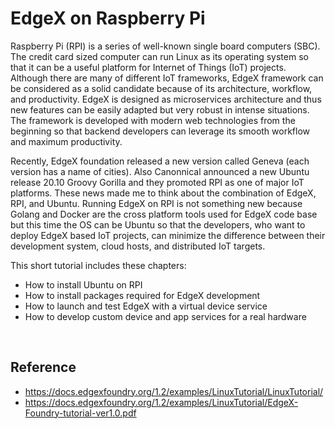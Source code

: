 # EdgeX on Raspberry Pi

Raspberry Pi (RPI) is a series of well-known single board computers (SBC). The credit card sized computer can run Linux as its operating system so that it can be a useful platform for Internet of Things (IoT) projects. Although there are many of different IoT frameworks, EdgeX framework can be considered as a solid candidate because of its architecture, workflow, and productivity. EdgeX is designed as microservices architecture and thus new features can be easily adapted but very robust in intense situations. The framework is developed with modern web technologies from the beginning so that backend developers can leverage its smooth workflow and maximum productivity.

Recently, EdgeX foundation released a new version called Geneva (each version has a name of cities). Also Canonnical announced a new Ubuntu release 20.10 Groovy Gorilla and they promoted RPI as one of major IoT platforms. These news made me to think about the combination of EdgeX, RPI, and Ubuntu. Running EdgeX on RPI is not something new because Golang and Docker are the cross platform tools used for EdgeX code base but this time the OS can be Ubuntu so that the developers, who want to deploy EdgeX based IoT projects, can minimize the difference between their development system, cloud hosts, and distributed IoT targets.

This short tutorial includes these chapters:
- How to install Ubuntu on RPI
- How to install packages required for EdgeX development
- How to launch and test EdgeX with a virtual device service
- How to develop custom device and app services for a real hardware

<br/>

## Reference

- https://docs.edgexfoundry.org/1.2/examples/LinuxTutorial/LinuxTutorial/
- https://docs.edgexfoundry.org/1.2/examples/LinuxTutorial/EdgeX-Foundry-tutorial-ver1.0.pdf

<br/>